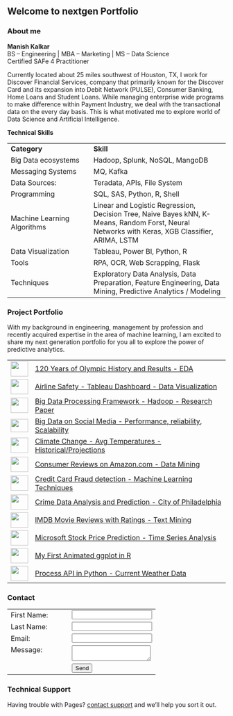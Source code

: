 ## Welcome to nextgen Portfolio

### About me

<strong>Manish Kalkar</strong><br>
BS – Engineering | MBA – Marketing | MS – Data Science<br>
Certified SAFe 4 Practitioner

Currently located about 25 miles southwest of Houston, TX, I work for Discover Financial Services, company that primarily known for the Discover Card and its expansion into Debit Network (PULSE), Consumer Banking, Home Loans and Student Loans. While managing enterprise wide programs to make difference within Payment Industry, we deal with the transactional data on the every day basis. This is what motivated me to explore world of Data Science and Artificial Intelligence.

<strong>Technical Skills</strong>

<table>
    <tr>
        <td width="125"><strong>Category</strong></td>
        <td style="vertical-align:top"><strong>Skill</strong></td> 
    </tr>
    <tr>
      <td width="175">Big Data ecosystems</td>
      <td style="vertical-align:top">Hadoop, Splunk, NoSQL, MangoDB</td> 
    </tr>
    <tr>
      <td>Messaging Systems</td>
      <td style="vertical-align:top">MQ, Kafka</td> 
    </tr>
    <tr>
      <td>Data Sources:</td>
      <td valign="top">Teradata, APIs, File System</td> 
    </tr>    
    <tr>
      <td style="vertical-align:top">Programming</td>
      <td>SQL, SAS, Python, R, Shell</td>  
    </tr>
    <tr>
      <td>Machine Learning Algorithms</td>      
      <td>Linear and Logistic Regression, Decision Tree, Naive Bayes kNN, K-Means, Random Forst, Neural Networks with Keras, XGB Classifier, ARIMA, LSTM</td>
    </tr>
    <tr>
      <td>Data Visualization</td>      
      <td>Tableau, Power BI, Python, R</td>
    </tr>
    <tr>
      <td>Tools</td>      
      <td>RPA, OCR, Web Scrapping, Flask</td>
    </tr>
    <tr>
      <td>Techniques</td>      
      <td>Exploratory Data Analysis, Data Preparation, Feature Engineering, Data Mining, Predictive Analytics / Modeling</td>
    </tr>      
  </table>
  
### Project Portfolio

With my background in engineering, management by profession and recently acquired expertise in the area of machine learning, I am excited to share my next generation portfolio for you all to explore the power of predictive analytics.

<table>
    <tr>
      <td style="vertical-align:middle">
         <img src="https://user-images.githubusercontent.com/66152705/154864871-436232ea-82ef-46ed-bbbb-07edc39a67eb.png" height="35px" width="40px" border="0" />
      </td>
      <td style="vertical-align:middle">
        <a href="https://github.com/mkalka1/nextgen-portfolio/tree/main/120%20Years%20of%20Olympic%20History%20and%20Results%20-%20Exploratory%20Data%20Analysis" target="new">120 Years of Olympic History and Results - EDA</a>
      </td> 
    </tr>
    <tr>
      <td style="vertical-align:middle">
         <img src="https://user-images.githubusercontent.com/66152705/154868558-d38049ea-5533-4cd1-aaf7-198c5445de2d.jpg" height="35px" width="40px" border="0" />
      </td>
      <td style="vertical-align:middle">
        <a href="https://github.com/mkalka1/nextgen-portfolio/tree/main/Airline%20Safety%20-%20Dashboard%2C%20Blog%2C%20and%20InfoGraphic%20-%20Data%20Visualization" target="new">Airline Safety - Tableau Dashboard - Data Visualization</a>
      </td> 
    </tr>
    <tr>
      <td style="vertical-align:middle">
         <img src="https://user-images.githubusercontent.com/66152705/154868886-aa30afed-73e5-43a0-b5c6-812fa37b7be5.png" height="35px" width="40px" border="0" />
      </td>
      <td style="vertical-align:middle">
        <a href="https://github.com/mkalka1/nextgen-portfolio/tree/main/Big%20Data%20Processing%20Framework%20-%20Hadoop%20in%20Data%20Science%20Projects" target="new">Big Data Processing Framework - Hadoop - Research Paper</a>
      </td> 
    </tr>
    <tr>
      <td style="vertical-align:middle">
         <img src="https://user-images.githubusercontent.com/66152705/154869509-32f09955-95d7-45b5-95b8-f8afeb9a3f50.jpg" height="30px" width="40px" border="0" />
      </td>
      <td style="vertical-align:middle">
        <a href="https://github.com/mkalka1/nextgen-portfolio/tree/main/Big%20Data%20on%20Social%20Media%20-%20Performance%2C%20reliability%2C%20Scalability" target="new">Big Data on Social Media - Performance, reliability, Scalability</a>
      </td> 
    </tr>
    <tr>
      <td style="vertical-align:middle">
         <img src="https://user-images.githubusercontent.com/66152705/154870572-4da84c9d-3dc9-44fa-a812-6ab9c3b5e7d7.png" height="35px" width="40px" border="0" />
      </td>
      <td style="vertical-align:middle">
        <a href="https://github.com/mkalka1/nextgen-portfolio/tree/main/Climate%20Change%20-%20Historical%20Average%20Temperatures%20and%20Future%20Projections" target="new">Climate Change - Avg Temperatures - Historical/Projections</a>
      </td> 
    </tr>
    <tr>
      <td style="vertical-align:middle">
         <img src="https://user-images.githubusercontent.com/66152705/154870752-514e99fd-f421-4846-aedb-497343aab4be.png" height="35px" width="40px" border="0" />
      </td>
      <td style="vertical-align:middle">
        <a href="https://github.com/mkalka1/nextgen-portfolio/tree/main/Consumer%20Reviews%20on%20Amazon.com%20-%20Data%20Mining" target="new">Consumer Reviews on Amazon.com - Data Mining</a>
      </td> 
    </tr>
    <tr>
      <td style="vertical-align:middle">
         <img src="https://user-images.githubusercontent.com/66152705/154870866-23440875-d5ca-4d10-9c72-ad0a9e61988f.jpg" height="35px" width="40px" border="0" />
      </td>
      <td style="vertical-align:middle">
        <a href="https://github.com/mkalka1/nextgen-portfolio/tree/main/Credit%20Card%20Fraud%20detection%20using%20Machine%20Learning%20Techniques" target="new">Credit Card Fraud detection - Machine Learning Techniques</a>
      </td> 
    </tr>
    <tr>
      <td style="vertical-align:middle">
         <img src="https://user-images.githubusercontent.com/66152705/154871040-4d2ef679-bb75-4558-abf4-558ab0fa2b32.png" height="35px" width="40px" border="0" />
      </td>
      <td style="vertical-align:middle">
        <a href="https://github.com/mkalka1/nextgen-portfolio/tree/main/Crime%20Data%20Analysis%20and%20Prediction%20-%20City%20of%20Philadelphia" target="new">Crime Data Analysis and Prediction - City of Philadelphia</a>
      </td> 
    </tr>
    <tr>
      <td style="vertical-align:middle">
         <img src="https://user-images.githubusercontent.com/66152705/154871133-ba0ba779-a3bf-4094-8763-97051b6d43bf.png" height="35px" width="40px" border="0" />
      </td>
      <td style="vertical-align:middle">
        <a href="https://github.com/mkalka1/nextgen-portfolio/tree/main/IMDB%20Movie%20Reviews%20with%20Ratings%20-%20Text%20Mining" target="new">IMDB Movie Reviews with Ratings - Text Mining</a>
      </td> 
    </tr>
    <tr>
      <td style="vertical-align:middle">
         <img src="https://user-images.githubusercontent.com/66152705/154871869-4c97fc84-221d-42f5-aa49-c65a5b38c371.jpg" height="35px" width="40px" border="0" />
      </td>
      <td style="vertical-align:middle">
        <a href="https://github.com/mkalka1/nextgen-portfolio/tree/main/Microsoft%20Stock%20Price%20Prediction%20-%20Time%20Series%20Analysis" target="new">Microsoft Stock Price Prediction - Time Series Analysis</a>
      </td> 
    </tr>
    <tr>
      <td style="vertical-align:middle">
         <img src="https://user-images.githubusercontent.com/66152705/154872017-cecc7258-d374-4c59-83b9-b061f896aa00.jpg" height="35px" width="40px" border="0" />
      </td>
      <td style="vertical-align:middle">
        <a href="https://github.com/mkalka1/nextgen-portfolio/tree/main/My%20First%20Animated%20ggplot%20in%20R" target="new">My First Animated ggplot in R</a>
      </td> 
    </tr>
    <tr>
      <td style="vertical-align:middle">
         <img src="https://user-images.githubusercontent.com/66152705/154872191-bef08f3c-15f0-4c6c-8281-1506faa7963a.png" height="35px" width="40px" border="0" />
      </td>
      <td style="vertical-align:middle">
        <a href="https://github.com/mkalka1/nextgen-portfolio/tree/main/Process%20API%20to%20retrieve%20current%20Weather%20Data%20-%20Python%20Refresher" target="new">Process API in Python - Current Weather Data</a>
      </td> 
    </tr>
</table>


### Contact

<form name ="input" method="POST" action="https://formspree.io/f/xoqrdkkv">
  <table>
    <tr>
      <td width="125">First Name:</td>
      <td style="vertical-align:top"><input type="text" name="firstname"></td> 
    </tr>
    <tr>
      <td>Last Name:</td>
      <td style="vertical-align:top"><input type="text" name="lastname"></td> 
    </tr>
    <tr>
      <td>Email:</td>
      <td valign="top"><input type="email" name="_replyto"></td> 
    </tr>    
    <tr>
      <td style="vertical-align:top">Message:</td>
      <td><textarea name="message"></textarea></td>  
    </tr>
    <tr>
      <td>&nbsp;</td>      
      <td><input type="submit" name="send" value="Send"></td>
    </tr>    
  </table>
</form>


### Technical Support

Having trouble with Pages? [contact support](mailto:mkalkar@gmail.com) and we’ll help you sort it out.
